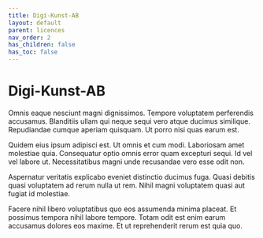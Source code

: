 ```yaml
---
title: Digi-Kunst-AB
layout: default
parent: licences
nav_order: 2
has_children: false
has_toc: false
---
```



# Digi-Kunst-AB

Omnis eaque nesciunt magni dignissimos. Tempore voluptatem perferendis accusamus. Blanditiis ullam qui neque sequi vero atque ducimus similique. Repudiandae cumque aperiam quisquam. Ut porro nisi quas earum est.

Quidem eius ipsum adipisci est. Ut omnis et cum modi. Laboriosam amet molestiae quia. Consequatur optio omnis error quam excepturi sequi. Id vel vel labore ut. Necessitatibus magni unde recusandae vero esse odit non.

Aspernatur veritatis explicabo eveniet distinctio ducimus fuga. Quasi debitis quasi voluptatem ad rerum nulla ut rem. Nihil magni voluptatem quasi aut fugiat id molestiae.

Facere nihil libero voluptatibus quo eos assumenda minima placeat. Et possimus tempora nihil labore tempore. Totam odit est enim earum accusamus dolores eos maxime. Et ut reprehenderit rerum est quia quo.